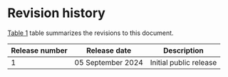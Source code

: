 # Revision history 

[Table 1](#table_fc306cf8-2d96-420c-907f-63cb20867c21) table summarizes the revisions to this document.

|Release number|Release date|Description|
|--------------|------------|-----------|
|1|05 September 2024|Initial public release|

